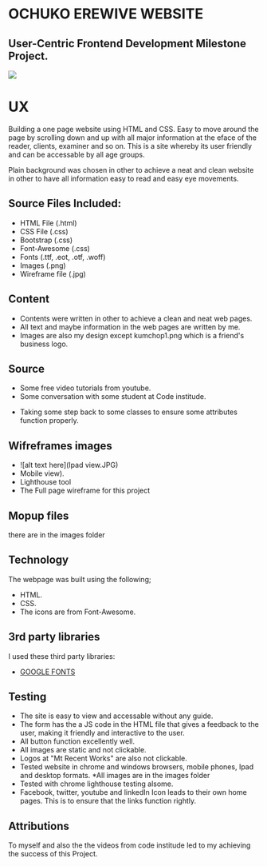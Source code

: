 # OCHUKO EREWIVE WEBSITE

## User-Centric Frontend Development Milestone Project.
![](pages-view.jpg)

# UX
Building a one page website using HTML and CSS. Easy to move around the page by scrolling down and up with all major information at the eface of the reader, clients, examiner and so on.
This is a site whereby its user friendly and can be accessable by all age groups.

Plain background was chosen in other to achieve a neat and clean website in other to have all information easy to read and easy eye movements.


## Source Files Included:
* HTML File (.html)
* CSS File (.css)
* Bootstrap (.css)
* Font-Awesome (.css)
* Fonts (.ttf, .eot, .otf, .woff)
* Images (.png)
* Wireframe file (.jpg)


## Content
* Contents were written in other to achieve a clean and neat web pages.
* All text and maybe information in the web pages are written by me. 
* Images are also my design except kumchop1.png which is a friend's business logo.


## Source
+ Some free video tutorials from youtube.
+ Some conversation with some student at Code institude.
* Taking some step back to some classes to ensure some attributes function properly.

## Wifreframes images
* ![alt text here](Ipad view.JPG)
* Mobile view).
* Lighthouse tool
* The Full page wireframe for this project

## Mopup files
there are in the images folder

## Technology
The webpage was built using the following;
* HTML.
* CSS.
* The icons are from Font-Awesome.


## 3rd party libraries
I used these third party libraries:
* [GOOGLE FONTS](http://fonts.googleapis.com/css?family=Open+Sans:300,400,600,700,800)


## Testing
* The site is easy to view and accessable without any guide.
* The form has the a JS code in the HTML file that gives a feedback to the user, making it friendly and interactive to the user. 
* All button function excellently well. 
* All images are static and not clickable.
* Logos at "Mt Recent Works" are also not clickable.
* Tested website in chrome and windows browsers, mobile phones, Ipad and desktop formats.
*All images are in the images folder
* Tested with chrome lighthouse testing alsome.
* Facebook, twitter, youtube and linkedIn Icon leads to their own home pages. This is to ensure that the links function rightly.


## Attributions
To myself and also the the videos from code institude led to my achieving the success of this Project.


